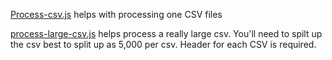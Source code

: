 [Process-csv.js](./process-csv.js) helps with processing one CSV files

[process-large-csv.js](./process-large-csv.js) helps process a really large csv. You'll need to spilt up the csv best to split up as 5,000 per csv. Header for each CSV is required.

